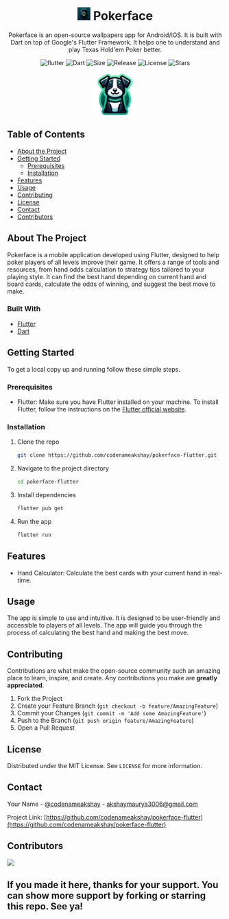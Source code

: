 # <div align="center"><img src="android/app/src/main/res/mipmap-xxhdpi/ic_launcher.png" alt="icon" width=30> Pokerface</div>

<div align="center">Pokerface is an open-source wallpapers app for Android/iOS. It is built with Dart on top of Google's Flutter Framework. It helps one to understand and play Texas Hold'em Poker better.

![flutter](https://img.shields.io/badge/Flutter-Framework-green?logo=flutter)
![Dart](https://img.shields.io/badge/Dart-Language-blue?logo=dart)
![Size](https://img.shields.io/github/repo-size/codenameakshay/pokerface-flutter?color=green)
![Release](https://img.shields.io/github/v/release/codenameakshay/pokerface-flutter)
![License](https://img.shields.io/github/license/codenameakshay/pokerface-flutter)
![Stars](https://img.shields.io/github/stars/codenameakshay/pokerface-flutter)

</div>

<div align="center"><img alt='Pokerface UI Mockup' src='assets/images/stickers/mascot.png' height=100/></div>

## Table of Contents

- [About the Project](#about-the-project)
- [Getting Started](#getting-started)
  - [Prerequisites](#prerequisites)
  - [Installation](#installation)
- [Features](#features)
- [Usage](#usage)
- [Contributing](#contributing)
- [License](#license)
- [Contact](#contact)
- [Contributors](#contributors)

## About The Project

Pokerface is a mobile application developed using Flutter, designed to help poker players of all levels improve their game. It offers a range of tools and resources, from hand odds calculation to strategy tips tailored to your playing style. It can find the best hand depending on current hand and board cards, calculate the odds of winning, and suggest the best move to make.

### Built With

- [Flutter](https://flutter.dev/)
- [Dart](https://dart.dev/)

## Getting Started

To get a local copy up and running follow these simple steps.

### Prerequisites

- Flutter: Make sure you have Flutter installed on your machine. To install Flutter, follow the instructions on the [Flutter official website](https://flutter.dev/docs/get-started/install).

### Installation

1. Clone the repo

   ```sh
   git clone https://github.com/codenameakshay/pokerface-flutter.git
   ```

2. Navigate to the project directory

   ```sh
   cd pokerface-flutter
   ```

3. Install dependencies

   ```sh
   flutter pub get
   ```

4. Run the app

   ```sh
   flutter run
   ```

## Features

- Hand Calculator: Calculate the best cards with your current hand in real-time.

## Usage

The app is simple to use and intuitive. It is designed to be user-friendly and accessible to players of all levels. The app will guide you through the process of calculating the best hand and making the best move.

## Contributing

Contributions are what make the open-source community such an amazing place to learn, inspire, and create. Any contributions you make are **greatly appreciated**.

1. Fork the Project
2. Create your Feature Branch (`git checkout -b feature/AmazingFeature`)
3. Commit your Changes (`git commit -m 'Add some AmazingFeature'`)
4. Push to the Branch (`git push origin feature/AmazingFeature`)
5. Open a Pull Request

## License

Distributed under the MIT License. See `LICENSE` for more information.

## Contact

Your Name - [@codenameakshay](https://x.com/codenameakshay) - <akshaymaurya3006@gmail.com>

Project Link: [https://github.com/codenameakshay/pokerface-flutter](https://github.com/codenameakshay/pokerface-flutter)

## Contributors

<a href="https://github.com/codenameakshay/pokerface-flutter/graphs/contributors">
  <img src="https://contributors-img.web.app/image?repo=codenameakshay/pokerface-flutter" />
</a>

## If you made it here, thanks for your support. You can show more support by forking or starring this repo. See ya!

